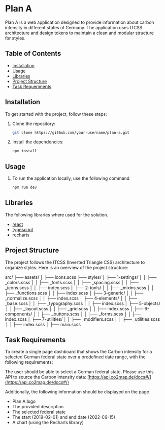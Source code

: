 # Plan A

Plan A is a web application designed to provide information about carbon intensity in different states of Germany. The application uses ITCSS architecture and design tokens to maintain a clean and modular structure for styles.

## Table of Contents

- [Installation](#installation)
- [Usage](#usage)
- [Libraries](#libraries)
- [Project Structure](#project-structure)
- [Task Requeriments](#task-requirements)

## Installation

To get started with the project, follow these steps:

1. Clone the repository:
   ```bash
   git clone https://github.com/your-username/plan-a.git
2. Install the dependencies:
   ```bash
   npm install

## Usage

1. To run the application locally, use the following command:
   ```bash
   npm run dev

## Libraries

The following libraries where used for the solution.

- [react](https://reactjs.org/)
- [typescript](https://www.typescriptlang.org/)
- [recharts](https://recharts.org/en-US/)   

## Project Structure

The project follows the ITCSS (Inverted Triangle CSS) architecture to organize styles. Here is an overview of the project structure:

src/
├── assets/
│   ├── icons.scss
├── styles/
│   ├── 1-settings/
│   │   ├── _colors.scss
│   │   ├── _fonts.scss
│   │   ├── _spacing.scss
│   │   ├── _icons.scss
│   │   ├── index.scss
│   ├── 2-tools/
│   │   ├── _mixins.scss
│   │   ├── _functions.scss
│   │   ├── index.scss
│   ├── 3-generic/
│   │   ├── _normalize.scss
│   │   ├── index.scss
│   ├── 4-elements/
│   │   ├── _base.scss
│   │   ├── _typography.scss
│   │   ├── index.scss
│   ├── 5-objects/
│   │   ├── _layout.scss
│   │   ├── _grid.scss
│   │   ├── index.scss
│   ├── 6-components/
│   │   ├── _buttons.scss
│   │   ├── _forms.scss
│   │   ├── index.scss
│   ├── 7-utilities/
│   │   ├── _modifiers.scss
│   │   ├── _utilities.scss
│   │   ├── index.scss
│   ├── main.scss

## Task Requirements
To create a single page dashboard that shows the Carbon intensity for a selected German federal state over a predefined date range, with the following requirements:

The user should be able to select a German federal state. Please use this API to source the Carbon intensity data: [https://api.co2map.de/docs#/](https://api.co2map.de/docs#/)

Additionally, the following information should be displayed on the page

- Plan A logo
- The provided description
- The selected federal state
- The start (2019-02-01) and end date (2022-06-15)
- A chart (using the Recharts library)